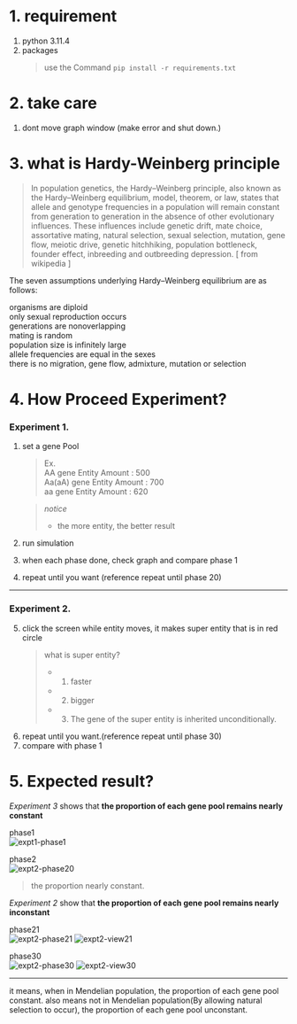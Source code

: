 # 1. requirement

1. python 3.11.4
2. packages
   > use the Command ```pip install -r requirements.txt```
   


# 2. take care
1. dont move graph window (make error and shut down.)

# 3. what is **Hardy-Weinberg principle**

>In population genetics, the Hardy–Weinberg principle, also known as the Hardy–Weinberg equilibrium, model, theorem, or law, states that allele and genotype frequencies in a population will remain constant from generation to generation in the absence of other evolutionary influences. These influences include genetic drift, mate choice, assortative mating, natural selection, sexual selection, mutation, gene flow, meiotic drive, genetic hitchhiking, population bottleneck, founder effect, inbreeding and outbreeding depression. [ from wikipedia ]

The seven assumptions underlying Hardy–Weinberg equilibrium are as follows:

organisms are diploid  
only sexual reproduction occurs  
generations are nonoverlapping  
mating is random  
population size is infinitely large  
allele frequencies are equal in the sexes  
there is no migration, gene flow, admixture, mutation or selection  




# 4. How Proceed Experiment?
### Experiment 1.
1. set a gene Pool
    > Ex.   
    > AA gene Entity Amount : 500  
    >Aa(aA) gene Entity Amount : 700  
    >aa gene Entity Amount : 620
 
    > *notice*  
    >  - the more entity, the better result
2.  run simulation
3.  when each phase done, check graph and compare phase 1
4.  repeat until you want (reference repeat until phase 20)
---
### Experiment 2.
5.  click the screen while entity moves, it makes super entity that is in red circle
    > what is super entity?  
    > - 1. faster
    > - 2. bigger
    > - 3. The gene of the super entity is inherited unconditionally.
6. repeat until you want.(reference repeat until phase 30)
7. compare with phase 1

# 5. Expected result?

*Experiment 3* shows that **the proportion of each gene pool remains nearly constant**

phase1  
![expt1-phase1](./src/referenceResults/expt1-phase1.png)

phase2  
![expt2-phase20](./src/referenceResults/expt1-phase20.png)

> the proportion nearly constant.


 *Experiment 2* show that **the proportion of each gene pool remains nearly inconstant**


phase21  
![expt2-phase21](./src/referenceResults/expt2-phase21.png)
![expt2-view21](./src/referenceResults/expt2-view21.png)  
  
phase30  
![expt2-phase30](./src/referenceResults/expt2-phase30.png)
![expt2-view30](./src/referenceResults/expt2-view30.png)



---

it means, when in Mendelian population, the proportion of each gene pool constant. also means not in Mendelian population(By allowing natural selection to occur), the proportion of each gene pool unconstant.

